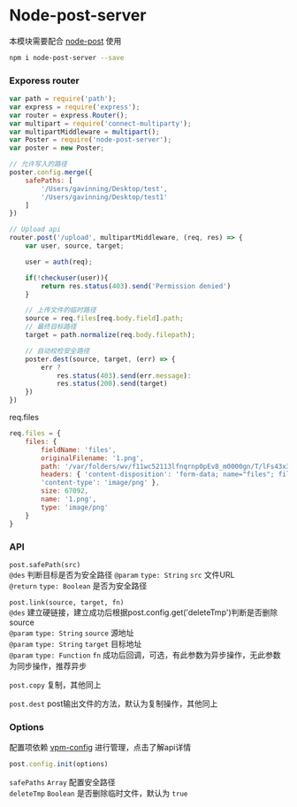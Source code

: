 # Node-post-server
本模块需要配合 [node-post](https://www.npmjs.com/package/node-post) 使用  

```sh
npm i node-post-server --save
```

### Exporess router
```js
var path = require('path');
var express = require('express');
var router = express.Router();
var multipart = require('connect-multiparty');
var multipartMiddleware = multipart();
var Poster = require('node-post-server');
var poster = new Poster;

// 允许写入的路径
poster.config.merge({
    safePaths: [
        '/Users/gavinning/Desktop/test',
        '/Users/gavinning/Desktop/test1'
    ]
})

// Upload api
router.post('/upload', multipartMiddleware, (req, res) => {
    var user, source, target;

    user = auth(req);

    if(!checkuser(user)){
        return res.status(403).send('Permission denied')
    }

    // 上传文件的临时路径
    source = req.files[req.body.field].path;
    // 最终目标路径
    target = path.normalize(req.body.filepath);

    // 自动校检安全路径
    poster.dest(source, target, (err) => {
        err ?
            res.status(403).send(err.message):
            res.status(200).send(target)
    })
})
```

req.files
```js
req.files = {
    files: {
        fieldName: 'files',
        originalFilename: '1.png',
        path: '/var/folders/wv/f11wc52113lfnqrnp0pEv8_m0000gn/T/lFs43x3i0saqM2FEriU5VS7v.png',
        headers: { 'content-disposition': 'form-data; name="files"; filename="1.png"',
        'content-type': 'image/png' },
        size: 67092,
        name: '1.png',
        type: 'image/png'
    }
}
```

### API
``post.safePath(src)``  
``@des`` 判断目标是否为安全路径
``@param`` ``type: String`` ``src`` 文件URL  
``@return`` ``type: Boolean`` 是否为安全路径

``post.link(source, target, fn)``  
``@des`` 建立硬链接，建立成功后根据post.config.get('deleteTmp')判断是否删除source  
``@param`` ``type: String`` ``source`` 源地址  
``@param`` ``type: String`` ``target`` 目标地址  
``@param`` ``type: Function`` ``fn`` 成功后回调，可选，有此参数为异步操作，无此参数为同步操作，推荐异步  

``post.copy`` 复制，其他同上

``post.dest`` post输出文件的方法，默认为复制操作，其他同上

### Options
配置项依赖 [vpm-config](https://www.npmjs.com/package/vpm-config) 进行管理，点击了解api详情
```js
post.config.init(options)
```

``safePaths`` ``Array`` 配置安全路径  
``deleteTmp`` ``Boolean`` 是否删除临时文件，默认为 ``true``
